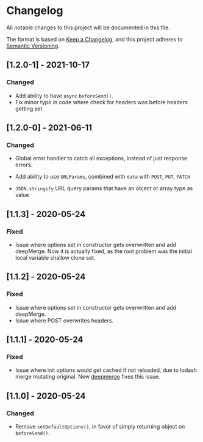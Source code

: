 # Changelog

All notable changes to this project will be documented in this file.

The format is based on [Keep a Changelog](https://keepachangelog.com/en/1.0.0/),
and this project adheres to [Semantic Versioning](https://semver.org/spec/v2.0.0.html).

## [1.2.0-1] - 2021-10-17

### Changed

- Add ability to have `async` `beforeSend()`.
- Fix minor typo in code where check for headers was before headers getting set

## [1.2.0-0] - 2021-06-11

### Changed

- Global error handler to catch all exceptions, instead of just response errors.

- Add ability to use `URLParams`, combined with `data` with `POST`, `PUT`, `PATCH`

- `JSON.stringify` URL query params that have an object or array type as value

## [1.1.3] - 2020-05-24

### Fixed

- Issue where options set in constructor gets overwritten and add deepMerge. Now
  it is actually fixed, as the root problem was the initial local variable
  shallow clone set.

## [1.1.2] - 2020-05-24

### Fixed

- Issue where options set in constructor gets overwritten and add deepMerge.
- Issue where POST overwrites headers.

## [1.1.1] - 2020-05-24

### Fixed

- Issue where init options would get cached if not reloaded, due to lodash merge
  mutating original. New [deepmerge](https://github.com/TehShrike/deepmerge)
  fixes this issue.

## [1.1.0] - 2020-05-24

### Changed

- Remove `setDefaultOptions()`, in favor of simply returning object on
  `beforeSend()`.
  
